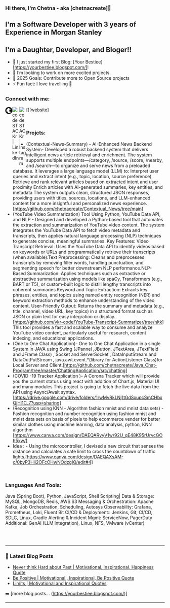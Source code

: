 ### Hi there, I'm Chetna - aka [chetnacreate]👋

## I'm a Software Developer with 3 years of Experience in Morgan Stanley
## I'm a Daughter, Developer, and Bloger!!

- 🔭 I just started my first Blog: [Your Bestiee][https://yourbestiee.blogspot.com/]! 
- 👯 I’m looking to work on more excited projects.
- 🥅 2025 Goals: Contribute more to Open Source projects
- ⚡ Fun fact: I love travelling 🤣

### Connect with me:

[<img align="left" alt="codeSTACKr.com" width="22px" src="https://raw.githubusercontent.com/iconic/open-iconic/master/svg/globe.svg" />][website]
[<img align="left" alt="codeSTACKr | LinkedIn" width="22px" src="https://cdn.jsdelivr.net/npm/simple-icons@v3/icons/linkedin.svg" />][linkedin]
[<img align="left" alt="codeSTACKr | Instagram" width="22px" src="https://cdn.jsdelivr.net/npm/simple-icons@v3/icons/instagram.svg" />][instagram]

<br />

### Projcts:
- (Contextual-News-Summary) - AI-Enhanced News Backend System- Developed a robust backend system that delivers intelligent news article retrieval and enrichment. The system supports multiple endpoints—/category, /source, /score, /nearby, and /search—to organize and serve news from a preloaded database. It leverages a large language model (LLM) to:
Interpret user queries and extract intent (e.g., topic, location, source preference)
Retrieve and rank relevant articles based on extracted intent and user proximity
Enrich articles with AI-generated summaries, key entities, and metadata
The system outputs clean, structured JSON responses, providing users with titles, sources, locations, and LLM-enhanced content for a more insightful and personalized news experience. [https://github.com/chetnacreate/Contextual_News/tree/main]
- (YouTube Video Summarization) Tool Using Python, YouTube Data API, and NLP - Designed and developed a Python-based tool that automates the extraction and summarization of YouTube video content. The system integrates the YouTube Data API to fetch video metadata and transcripts, then applies natural language processing (NLP) techniques to generate concise, meaningful summaries.
Key Features: Video Transcript Retrieval: Uses the YouTube Data API to identify videos based on keywords or URLs and programmatically retrieve their transcripts (when available).Text Preprocessing: Cleans and preprocesses transcripts by removing filler words, handling punctuation, and segmenting speech for better downstream NLP performance.NLP-Based Summarization: Applies techniques such as extractive or abstractive summarization using models like spaCy, Transformers (e.g., BART or T5), or custom-built logic to distill lengthy transcripts into coherent summaries.Keyword and Topic Extraction: Extracts key phrases, entities, and topics using named entity recognition (NER) and keyword extraction methods to enhance understanding of the video content.
User-Friendly Output: Returns the summary and metadata (e.g., title, channel, video URL, key topics) in a structured format such as JSON or plain text for easy integration or display.[https://github.com/vkr-code/YouTube-Transcript-Summarizer/tree/nltk]
This tool provides a fast and scalable way to consume and analyze YouTube video content, particularly useful for research, content indexing, and educational applications.
- (One to One Chat Application)- One to One Chat Application in a single  System in JAVA using Swing (JPannel ,JButton, JTextArea, JTextField and JFrame Class) , Socket and ServerSocket , DataInputStream and DataOutPutStream , java.awt.event.*(library for ActionListener Class)for Local Server and Client.[https://github.com/chetnacreate/Java_Chat-Program/tree/master/ChattingApplication/src/chatting]
- (COVID -19 Tracker Application )-   A Corona Tracker which will provide you the current status using react with addition of Chart.js, Material UI and many modules This project is going to fetch the live data from the API using Async/Await syntax.[https://drive.google.com/drive/folders/1rwMvRkLNj1tGdSxupcSmCHbxQjHl1C_7?usp=sharing]
- (Recognition using KNN -  Algorithm fashion mnist and mnist data sets)   - Fashion recognition  and number recognition   using fashion  mnist and mnist  data  sets on basis of pixels to  help  ecommerce vender for better similar clothes using machine learning, data analysis, python, KNN algorithm
[https://www.canva.com/design/DAEQARvyV1w/92U_qE48K95rUrvcGOh5xw/]
- Idea : - Using the microcontroller, I devised a new circuit that senses the distance and calculates a safe limit to cross the countdown of traffic lights.[https://www.canva.com/design/DAEQAXsAM-c/0byP3Hii2OFcOHwNOdzgIQ/edit#4]

<br />

### Languages And Tools: 
Java (Spring Boot), Python, JavaScript, Shell Scripting|
Data & Storage: MySQL, MongoDB, Redis, AWS S3
Messaging & Orchestration: Apache Kafka, Job Orchestration, Scheduling, Autosys
Observability: Grafana, Prometheus, Loki, Fluent Bit
CI/CD & Deployment:: Jenkins, Git, CI/CD, SDLC, Linux, Gradle
Alerting & Incident Mgmt: ServiceNow, PagerDuty
Additional:  GenAI (LLM integration), Linux, NFS, VMware (vCenter)                                              

<br />
<br />

---


### 📕 Latest Blog Posts

<!-- BLOG-POST-LIST:START -->
- [Never think Hard about Past | Motivational, Inspirational, Happiness Quote](https://yourbestiee.blogspot.com/2021/06/never-think-hard-about-past.html)
- [Be Positive | Motivational , Inspirational, Be Positive Quote](https://yourbestiee.blogspot.com/2021/06/be-positive-motivational-inspirational.html)
- [Limits | Motivational and Inspirational Quotes](https://yourbestiee.blogspot.com/2021/06/limits-motivational-and-inspirational.html)
<!-- BLOG-POST-LIST:END -->

➡️ [more blog posts... (https://yourbestiee.blogspot.com/)]

---




[course]: https://yourbestiee.blogspot.com/
[instagram]: https://www.instagram.com/aaaishuu/
[linkedin]: https://www.linkedin.com/in/chetna-maurya-5656061a3/
